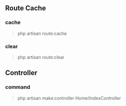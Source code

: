 ## Route Cache

### cache

> php artisan route:cache

### clear
> php artisan route:clear

## Controller

### command
> php artisan make:controller Home/IndexController
